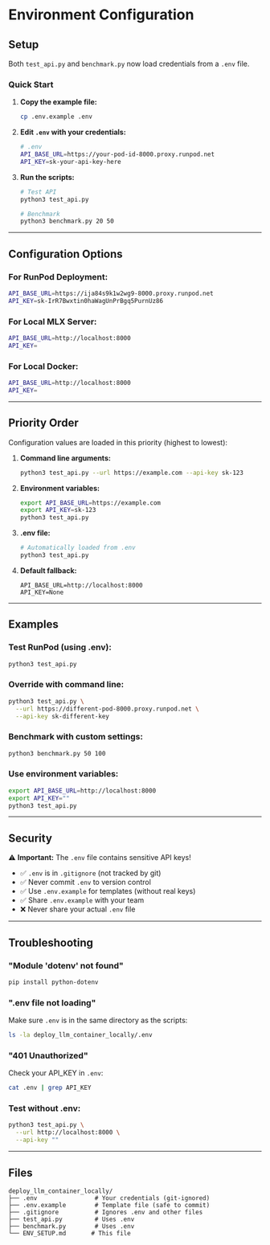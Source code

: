 # Environment Configuration

## Setup

Both `test_api.py` and `benchmark.py` now load credentials from a `.env` file.

### Quick Start

1. **Copy the example file:**
   ```bash
   cp .env.example .env
   ```

2. **Edit `.env` with your credentials:**
   ```bash
   # .env
   API_BASE_URL=https://your-pod-id-8000.proxy.runpod.net
   API_KEY=sk-your-api-key-here
   ```

3. **Run the scripts:**
   ```bash
   # Test API
   python3 test_api.py
   
   # Benchmark
   python3 benchmark.py 20 50
   ```

---

## Configuration Options

### For RunPod Deployment:
```bash
API_BASE_URL=https://ija84s9k1w2wg9-8000.proxy.runpod.net
API_KEY=sk-IrR7Bwxtin0haWagUnPrBgq5PurnUz86
```

### For Local MLX Server:
```bash
API_BASE_URL=http://localhost:8000
API_KEY=
```

### For Local Docker:
```bash
API_BASE_URL=http://localhost:8000
API_KEY=
```

---

## Priority Order

Configuration values are loaded in this priority (highest to lowest):

1. **Command line arguments:**
   ```bash
   python3 test_api.py --url https://example.com --api-key sk-123
   ```

2. **Environment variables:**
   ```bash
   export API_BASE_URL=https://example.com
   export API_KEY=sk-123
   python3 test_api.py
   ```

3. **.env file:**
   ```bash
   # Automatically loaded from .env
   python3 test_api.py
   ```

4. **Default fallback:**
   ```
   API_BASE_URL=http://localhost:8000
   API_KEY=None
   ```

---

## Examples

### Test RunPod (using .env):
```bash
python3 test_api.py
```

### Override with command line:
```bash
python3 test_api.py \
  --url https://different-pod-8000.proxy.runpod.net \
  --api-key sk-different-key
```

### Benchmark with custom settings:
```bash
python3 benchmark.py 50 100
```

### Use environment variables:
```bash
export API_BASE_URL=http://localhost:8000
export API_KEY=""
python3 test_api.py
```

---

## Security

⚠️ **Important:** The `.env` file contains sensitive API keys!

- ✅ `.env` is in `.gitignore` (not tracked by git)
- ✅ Never commit `.env` to version control
- ✅ Use `.env.example` for templates (without real keys)
- ✅ Share `.env.example` with your team
- ❌ Never share your actual `.env` file

---

## Troubleshooting

### "Module 'dotenv' not found"
```bash
pip install python-dotenv
```

### ".env file not loading"
Make sure `.env` is in the same directory as the scripts:
```bash
ls -la deploy_llm_container_locally/.env
```

### "401 Unauthorized"
Check your API_KEY in `.env`:
```bash
cat .env | grep API_KEY
```

### Test without .env:
```bash
python3 test_api.py \
  --url http://localhost:8000 \
  --api-key ""
```

---

## Files

```
deploy_llm_container_locally/
├── .env                # Your credentials (git-ignored)
├── .env.example        # Template file (safe to commit)
├── .gitignore          # Ignores .env and other files
├── test_api.py         # Uses .env
├── benchmark.py        # Uses .env
└── ENV_SETUP.md       # This file
```


